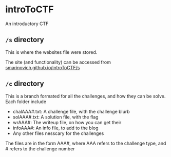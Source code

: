 # introToCTF
An introductory CTF

## `/s` directory

This is where the websites file were stored.

The site (and functionality) can be accessed from [smarinovich.github.io/introToCTF/s](https://smarinovich.github.io/introToCTF/s)

## `/c` directory

This is a branch formated for all the challenges, and how they can be solve. Each folder include
- chalAAA#.txt: A challenge file, with the challenge blurb
- solAAA#.txt: A solution file, with the flag
- wrAAA#: The writeup file, on how you can get their
- infoAAA#: An info file, to add to the blog
- Any other files nesscary for the challenges

The files are in the form AAA#, where AAA refers to the challenge type, and # refers to the challenge number